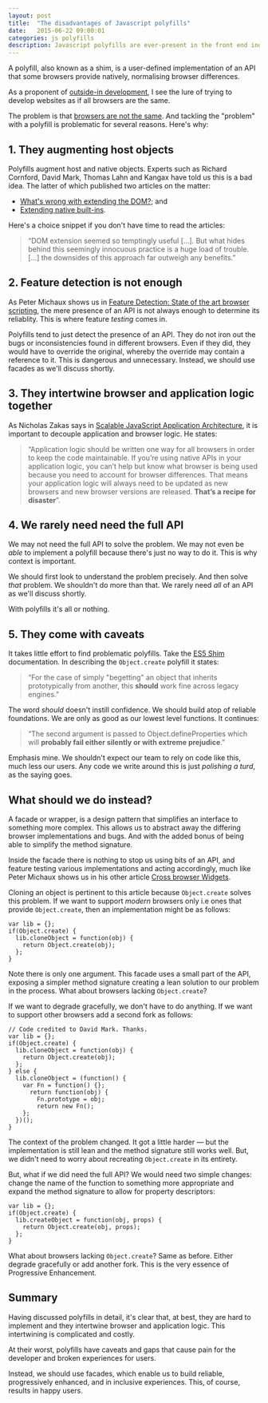 ```yaml
---
layout: post
title:  "The disadvantages of Javascript polyfills"
date:   2015-06-22 09:00:01
categories: js polyfills
description: Javascript polyfills are ever-present in the front end industry, but they are very problematic and unnecessary.
---
```


A polyfill, also known as a shim, is a user-defined implementation of an API that some browsers provide natively, normalising browser differences.

As a proponent of [outside-in development](/articles/developing-templates-using-an-outside-in-approach), I see the lure of trying to develop websites as if all browsers are the same.

The problem is that [browsers are not the same](/articles/browsers-are-different-but-so-what/). And tackling the "problem" with a polyfill is problematic for several reasons. Here's why:

## 1. They augmenting host objects

Polyfills augment host and native objects. Experts such as Richard Cornford, David Mark, Thomas Lahn and Kangax have told us this is a bad idea. The latter of which published two articles on the matter:

* [What's wrong with extending the DOM?](http://perfectionkills.com/whats-wrong-with-extending-the-dom/); and
* [Extending native built-ins](http://perfectionkills.com/extending-native-builtins/).

Here's a choice snippet if you don't have time to read the articles:

> &ldquo;DOM extension seemed so temptingly useful [...]. But what hides behind this seemingly innocuous practice is a huge load of trouble. [...] the downsides of this approach far outweigh any benefits.&rdquo;

## 2. Feature detection is not enough

As Peter Michaux shows us in [Feature Detection: State of the art browser scripting](http://peter.michaux.ca/articles/feature-detection-state-of-the-art-browser-scripting), the mere presence of an API is not always enough to determine its reliablity. This is where feature *testing* comes in.

Polyfills tend to just detect the presence of an API. They do not iron out the bugs or inconsistencies found in different browsers. Even if they did, they would have to override the original, whereby the override may contain a reference to it. This is dangerous and unnecessary. Instead, we should use facades as we'll discuss shortly.

## 3. They intertwine browser and application logic together

As Nicholas Zakas says in [Scalable JavaScript Application Architecture](https://www.youtube.com/watch?v=vXjVFPosQHw), it is important to decouple application and browser logic. He states:

> &ldquo;Application logic should be written one way for all browsers in order to keep the code maintainable. If you’re using native APIs in your application logic, you can’t help but know what browser is being used because you need to account for browser differences. That means your application logic will always need to be updated as new browsers and new browser versions are released. **That’s a recipe for disaster**&rdquo;.

## 4. We rarely need need the full API

We may not need the full API to solve the problem. We may not even be *able* to implement a polyfill because there's just no way to do it. This is why context is important.

We should first look to understand the problem precisely. And then solve *that* problem. We shouldn't do more than that. We rarely need *all* of an API as we'll discuss shortly.

With polyfills it's all or nothing.

## 5. They come with caveats

It takes little effort to find problematic polyfills. Take the [ES5 Shim](https://github.com/es-shims/es5-shim) documentation. In describing the `Object.create` polyfill it states:

> &ldquo;For the case of simply "begetting" an object that inherits prototypically from another, this **should** work fine across legacy engines.&rdquo;

The word *should* doesn't instill confidence. We should build atop of reliable foundations. We are only as good as our lowest level functions. It continues:

> &ldquo;The second argument is passed to Object.defineProperties which will **probably fail either silently or with extreme prejudice**.&rdquo;

Emphasis mine. We shouldn't expect our team to rely on code like this, much less our users. Any code we write around this is just *polishing a turd*, as the saying goes.

## What should we do instead?

A facade or wrapper, is a design pattern that simplifies an interface to something more complex. This allows us to abstract away the differing browser implementations and bugs. And with the added bonus of being able to simplify the method signature.

Inside the facade there is nothing to stop us using bits of an API, and feature testing various implementations and acting accordingly, much like Peter Michaux shows us in his other article [Cross browser Widgets](http://peter.michaux.ca/articles/cross-browser-widgets).

Cloning an object is pertinent to this article because `Object.create` solves this problem. If we want to support *modern* browsers only i.e ones that provide `Object.create`, then an implementation might be as follows:

	var lib = {};
	if(Object.create) {
	  lib.cloneObject = function(obj) {
	    return Object.create(obj);
	  };
	}

Note there is only one argument. This facade uses a small part of the API, exposing a simpler method signature creating a lean solution to our problem in the process. What about browsers lacking `Object.create`?

If we want to degrade gracefully, we don't have to do anything. If we want to support other browsers add a second fork as follows:

	// Code credited to David Mark. Thanks.
	var lib = {};
	if(Object.create) {
	  lib.cloneObject = function(obj) {
        return Object.create(obj);
	  };
	} else {
      lib.cloneObject = (function() {
        var Fn = function() {};
          return function(obj) {
            Fn.prototype = obj;
            return new Fn();
        };
      })();
	}

The context of the problem changed. It got a little harder &mdash; but the implementation is still lean and the method signature still works well. But, we didn't need to worry about recreating `Object.create` in its entirety.

But, what if we did need the full API? We would need two simple changes: change the name of the function to something more appropriate and expand the method signature to allow for property descriptors:

	var lib = {};
	if(Object.create) {
	  lib.createObject = function(obj, props) {
        return Object.create(obj, props);
	  };
	}

What about browsers lacking `Object.create`? Same as before. Either degrade gracefully or add another fork. This is the very essence of Progressive Enhancement.

## Summary

Having discussed polyfills in detail, it's clear that, at best, they are hard to implement and they intertwine browser and application logic. This intertwining is complicated and costly.

At their worst, polyfills have caveats and gaps that cause pain for the developer and broken experiences for users.

Instead, we should use facades, which enable us to build reliable, progressively enhanced, and in inclusive experiences. This, of course, results in happy users.

<!--

* ADDED IMPLEMENTATION Just because an API is implemented in a browser doesn't mean it's trustworthy. Sometimes, the spec is simply misunderstood and implemented differently across browser vendors. Adding a polyfill to the mix just adds complexity in the form of another user-defined implementation.

* CONSISTENCY Then there is the question of consistency. Do you want to use some polyfills and some facades. Probably not. Just use a consistent abstraction, a facade.

-->